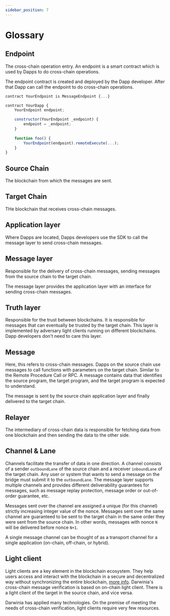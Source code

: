 ```yaml
---
sidebar_position: 7
---
```


# Glossary

## Endpoint

The cross-chain operation entry. An endpoint is a smart contract which is used by Dapps to do cross-chain operations. 

The endpoint contract is created and deployed by the Dapp developer. After that Dapp can call the endpoint to do cross-chain operations.

```js
contract YourEndpoint is MessageEndpoint {...}
```

```js
contract YourDapp {
    YourEndpoint endpoint;

    constructor(YourEndpoint _endpoint) {
        endpoint = _endpoint;
    }
   
    function foo() {
        YourEndpoint(endpoint).remoteExecute(...);
    }
}
```

## Source Chain

The blockchain from which the messages are sent.

## Target Chain

THe blockchain that receives cross-chain messages.

## Application layer

Where Dapps are located, Dapps developers use the SDK to call the message layer to send cross-chain messages.

## Message layer

Responsible for the delivery of cross-chain messages, sending messages from the source chain to the target chain.

The message layer provides the application layer with an interface for sending cross-chain messages.

## Truth layer

Responsible for the trust between blockchains.
It is responsible for messages that can eventually be trusted by the target chain. This layer is implemented by adversary light clients running on different blockchains. Dapp developers don't need to care this layer.

## Message

Here, this refers to cross-chain messages. Dapps on the source chain use messages to call functions with parameters on the target chain. Similar to the Remote Procedure Call or RPC. A message contains data that identifies the source program, the target program, and the target program is expected to understand.

The message is sent by the source chain application layer and finally delivered to the target chain.

## Relayer

The intermediary of cross-chain data is responsible for fetching data from one blockchain and then sending the data to the other side.

## Channel & Lane

Channels facilitate the transfer of data in one direction. A channel consists of a sender `outboundLane` of the source chain and a receiver `inboundLane` of the target chain. Any user or system that wants to send a message on the bridge must submit it to the `outboundLane`. The message layer supports multiple channels and provides different deliverability guarantees for messages, such as message replay protection, message order or out-of-order guarantee, etc.

Messages sent over the channel are assigned a unique (for this channel) strictly increasing integer value of the nonce. Messages sent over the same channel are guaranteed to be sent to the target chain in the same order they were sent from the source chain. In other words, messages with nonce `N` will be delivered before nonce `N+1`.

A single message channel can be thought of as a transport channel for a single application (on-chain, off-chain, or hybrid).

## Light client

Light clients are a key element in the blockchain ecosystem. They help users access and interact with the blockchain in a secure and decentralized way without synchronizing the entire blockchain, [more info](https://www.parity.io/blog/what-is-a-light-client/). Darwinia's cross-chain message verification is based on on-chain light client. There is a light client of the target in the source chain, and vice versa.

Darwinia has applied many technologies. On the premise of meeting the needs of cross-chain verification, light clients require very few resources.

